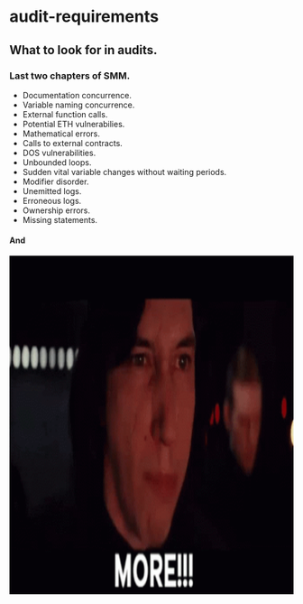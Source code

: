 # audit-requirements
## What to look for in audits.

### Last two chapters of SMM.

- Documentation concurrence.
- Variable naming concurrence.
- External function calls.
- Potential ETH vulnerabilies.
- Mathematical errors.
- Calls to external contracts.
- DOS vulnerabilities.
- Unbounded loops.
- Sudden vital variable changes without waiting periods.
- Modifier disorder.
- Unemitted logs.
- Erroneous logs.
- Ownership errors.
- Missing statements.

#### And
<img src="https://github.com/0xfps/audit-requirements/blob/dev/star-wars.gif" width="1000px" height="600px" alt="Moreee!!!"/>
